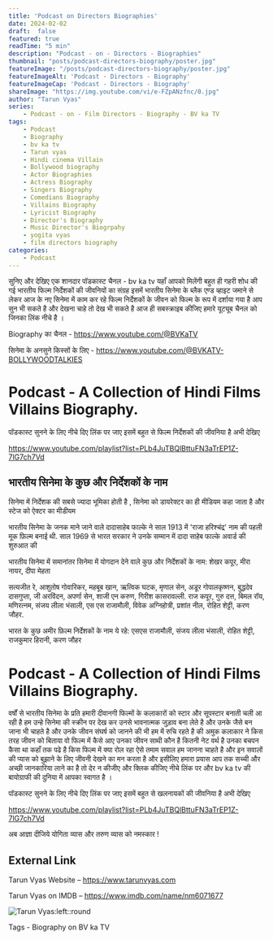 ```yaml
---
title: 'Podcast on Directors Biographies'
date: 2024-02-02
draft:  false   
featured: true  
readTime: "5 min"
description: "Podcast - on - Directors - Biographies"
thumbnail: "posts/podcast-directors-biography/poster.jpg"
featureImage: "/posts/podcast-directors-biography/poster.jpg"
featureImageAlt: 'Podcast - Directors - Biography' 
featureImageCap: 'Podcast - Directors - Biography'
shareImage: "https://img.youtube.com/vi/e-FZpANzfnc/0.jpg"
author: "Tarun Vyas"
series:
    - Podcast - on - Film Directors - Biography - BV ka TV
tags:
    - Podcast
    - Biography
    - bv ka tv
    - Tarun vyas
    - Hindi cinema Villain 
    - Bollywood biography
    - Actor Biographies
    - Actress Biography 
    - Singers Biography
    - Comedians Biography
    - Villains Biography
    - Lyricist Biography
    - Director's Biography
    - Music Director's Biogrpahy
    - yogita vyas 
    - film directors biography
categories:
    - Podcast
---
```

सुनिए और देखिए एक शानदार पॉडकास्ट चैनल - bv ka tv यहाँ आपको मिलेंगी बहुत ही गहरी शोध की गई भारतीय फिल्म निर्देशकों की जीवनियों का संग्रह 
इसमें भारतीय सिनेमा के ब्लैक एण्ड व्हाइट जमाने से लेकर आज के नए सिनेमा में काम कर रहे  फिल्म निर्देशकों के जीवन को फिल्म के रूप में 
दर्शाया गया है आप सुन भी सकते है और देखना चाहे तो देख भी सकते है 
आज ही सबस्क्राइब कीजिए हमारे यूट्यूब चैनल को जिनका लिंक नीचे है । 

Biography का चैनल -  https://www.youtube.com/@BVKaTV

सिनेमा के अनसुने किस्सों के लिए - https://www.youtube.com/@BVKATV-BOLLYWOODTALKIES

# Podcast - A Collection of Hindi Films Villains Biography.

पॉडकास्ट सुनने  के लिए नीचे दिए लिंक पर जाए इसमें बहुत से फिल्म निर्देशकों की  जीवनिया है अभी देखिए 

https://www.youtube.com/playlist?list=PLb4JuTBQlBttuFN3aTrEP1Z-7lG7ch7Vd


## भारतीय सिनेमा के कुछ और निर्देशकों के नाम

सिनेमा में निर्देशक की सबसे ज्यादा भूमिका होती है , सिनेमा को डायरेक्टर का ही मीडियम कहा जाता है और स्टेज को ऐक्टर का मीडीयम 

भारतीय सिनेमा के जनक माने जाने वाले दादासाहेब फाल्के ने साल 1913 में 'राजा हरिश्चंद्र' नाम की पहली मूक फ़िल्म बनाई थी. साल 1969 से भारत सरकार ने उनके सम्मान में दादा साहेब फाल्के अवार्ड की शुरुआत की

भारतीय सिनेमा में समानांतर सिनेमा में योगदान देने वाले कुछ और निर्देशकों के नाम: शेखर कपूर, मीरा नायर, दीपा मेहता

सत्यजीत रे, आशुतोष गोवारिकर, महबूब खान, ऋत्विक घटक, मृणाल सेन, अडूर गोपालकृष्णन, बुद्धदेव दासगुप्ता, जी अरविंदन, अपर्णा सेन, शाजी एन करुण, गिरीश कासरावल्ली. राज कपूर, गुरु दत्त, बिमल रॉय, मणिरत्नम, संजय लीला भंसाली, एस एस राजामौली, विवेक अग्निहोत्री, प्रशांत नील, रोहित शेट्टी, करण जौहर.

भारत के कुछ अमीर फ़िल्म निर्देशकों के नाम ये रहे: एसएस राजामौली, संजय लीला भंसाली, रोहित शेट्टी, राजकुमार हिरानी, करण जौहर

# Podcast - A Collection of Hindi Films Villains Biography.

वर्षों से भारतीय सिनेमा के प्रति हमारी दीवानगी फिल्मों के कलाकारों को स्टार और सूपस्टार बनाती चली आ  रही है 
हम उन्हे सिनेमा की स्क्रीन पर देख कर उनसे भावनात्मक जुड़ाव बना लेते है और उनके जैसे बन जाना भी चाहते है 
और उनके जीवन संघर्ष को जानने की भी हम में रुचि रहते है की अमुक कलाकार ने किस तरह जीवन को बिताया 
वो फिल्म में कैसे आए उनका जीवन साथी कौन है कितनी नेट वर्थ है उनका बचपन कैसा था कहाँ तक पढे है 
किस फिल्म में क्या रोल रहा ऐसे तमाम सवाल हम जानना चाहते है और इन सवालों की प्यास को बुझाने के लिए 
जीवनी देखने का मन करता है और इसीलिए हमारा प्रयास आप तक सच्ची और अच्छी जानकारिया लाने का है 
तो देर न कीजीए और क्लिक कीजिए नीचे लिंक पर और bv  ka tv  की बायोग्राफी की दुनिया में आपका स्वागत है । 


पॉडकास्ट सुनने  के लिए नीचे दिए लिंक पर जाए इसमें बहुत से खलनायकों की  जीवनिया है अभी देखिए 

https://www.youtube.com/playlist?list=PLb4JuTBQlBttuFN3aTrEP1Z-7lG7ch7Vd


अब  आज्ञा  दीजिये  योगिता  व्यास  और  तरुण  व्यास  को  नमस्कार !


## External Link
Tarun Vyas Website – https://www.tarunvyas.com

Tarun Vyas on IMDB – https://www.imdb.com/name/nm6071677


![Tarun Vyas:left::round](/images/profile.png)

Tags -  Biography on BV ka TV 








